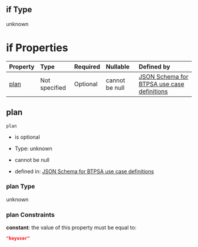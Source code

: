 ## if Type

unknown

# if Properties

| Property      | Type          | Required | Nullable       | Defined by                                                                                                                                                                                                                                    |
| :------------ | :------------ | :------- | :------------- | :-------------------------------------------------------------------------------------------------------------------------------------------------------------------------------------------------------------------------------------------- |
| [plan](#plan) | Not specified | Optional | cannot be null | [JSON Schema for BTPSA use case definitions](btpsa-usecase-properties-services-items-allof-1-then-allof-119-then-allof-1-if-properties-plan.md "undefined#/properties/services/items/allOf/1/then/allOf/119/then/allOf/1/if/properties/plan") |

## plan



`plan`

*   is optional

*   Type: unknown

*   cannot be null

*   defined in: [JSON Schema for BTPSA use case definitions](btpsa-usecase-properties-services-items-allof-1-then-allof-119-then-allof-1-if-properties-plan.md "undefined#/properties/services/items/allOf/1/then/allOf/119/then/allOf/1/if/properties/plan")

### plan Type

unknown

### plan Constraints

**constant**: the value of this property must be equal to:

```json
"keyuser"
```
